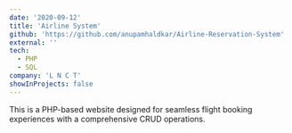 ```yaml
---
date: '2020-09-12'
title: 'Airline System'
github: 'https://github.com/anupamhaldkar/Airline-Reservation-System'
external: ''
tech:
  - PHP
  - SQL
company: 'L N C T'
showInProjects: false
---
```


This is a PHP-based website designed for seamless flight booking experiences with a comprehensive CRUD operations.
